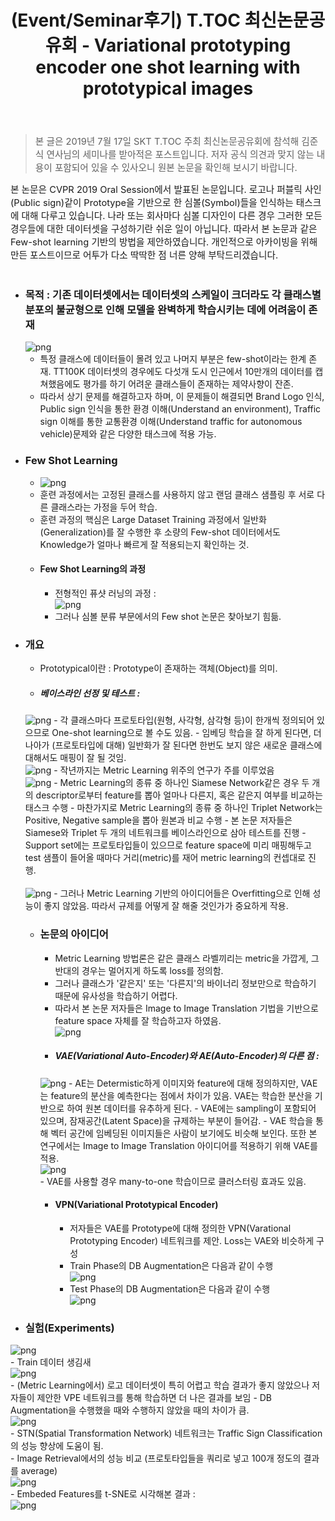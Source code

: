 ﻿---
title: "(Event/Seminar후기) T.TOC 최신논문공유회 - Variational prototyping encoder one shot learning with prototypical images"
tags: 
  - Deep Learning
  - Computer Vision
  - Meta Learning
  - Few Shot Learning
  - VAE
categories:
  - PaperReview
toc: false
comments: 
  provider: "disqus"
  disqus:
    shortname: "https-brstar96-github-io"
use_math: true
header:
  teaser: /assets/Images/paper-review-reconstruction-of-monte-carlo-image-sequences-using-a-recurrent-denoising-autoencoder-1-638.jpg
---
<Blockquote><span style="font-size:11pt">본 글은 2019년 7월 17일 SKT T.TOC 주최 최신논문공유회에 참석해 김준식 연사님의 세미나를 받아적은 포스트입니다. 저자 공식 의견과 맞지 않는 내용이 포함되어 있을 수 있사오니 원본 논문을 확인해 보시기 바랍니다.</span></Blockquote>

<span style="font-size:11pt">
본 논문은 CVPR 2019 Oral Session에서 발표된 논문입니다. 로고나 퍼블릭 사인(Public sign)같이 Prototype을 기반으로 한 심볼(Symbol)들을 인식하는 태스크에 대해 다루고 있습니다. 나라 또는 회사마다 심볼 디자인이 다른 경우 그러한 모든 경우들에 대한 데이터셋을 구성하기란 쉬운 일이 아닙니다. 따라서 본 논문과 같은 Few-shot learning 기반의 방법을 제안하였습니다. 개인적으로 아카이빙을 위해 만든 포스트이므로 어투가 다소 딱딱한 점 너른 양해 부탁드리겠습니다. <br><br> 
</span>

- ### 목적 : 기존 데이터셋에서는 데이터셋의 스케일이 크더라도 각 클래스별 분포의 불균형으로 인해 모델을 완벽하게 학습시키는 데에 어려움이 존재<br> 
    ![png](/assets/Images/TTOC-VPE-motivation.png)
    - 특정 클래스에 데이터들이 몰려 있고 나머지 부분은 few-shot이라는 한계 존재. TT100K 데이터셋의 경우에도 다섯개 도시 인근에서 10만개의 데이터를 캡쳐했음에도 평가를 하기 어려운 클래스들이 존재하는 제약사향이 잔존.
    - 따라서 상기 문제를 해결하고자 하며, 이 문제들이 해결되면 Brand Logo 인식, Public sign 인식을 통한 환경 이해(Understand an environment), Traffic sign 이해를 통한 교통환경 이해(Understand traffic for autonomous vehicle)문제와 같은 다양한 태스크에 적용 가능.
- ### Few Shot Learning
    - ![png](/assets/Images/TTOC-VPE-fewshotlearning.png)
    - 훈련 과정에서는 고정된 클래스를 사용하지 않고 랜덤 클래스 샘플링 후 서로 다른 클래스라는 가정을 두어 학습. 
    - 훈련 과정의 핵심은 Large Dataset Training 과정에서 일반화(Generalization)를 잘 수행한 후 소량의 Few-shot 데이터에서도 Knowledge가 얼마나 빠르게 잘 적용되는지 확인하는 것.
    - #### Few Shot Learning의 과정
        - 전형적인 퓨샷 러닝의 과정 : <br>
        ![png](/assets/Images/TTOC-VPE-fewshotlearningscenario.png)
        - 그러나 심볼 분류 부문에서의 Few shot 논문은 찾아보기 힘듦.  
- ### 개요
    - Prototypical이란 : Prototype이 존재하는 객체(Object)를 의미. 
    - ##### 베이스라인 선정 및 테스트 : <br>
    ![png](/assets/Images/TTOC-VPE-paperidea.jpg)
        - 각 클래스마다 프로토타입(원형, 사각형, 삼각형 등)이 한개씩 정의되어 있으므로 One-shot learning으로 볼 수도 있음.
        - 임베딩 학습을 잘 하게 된다면, 더 나아가 (프로토타입에 대해) 일반화가 잘 된다면 한번도 보지 않은 새로운 클래스에 대해서도 매핑이 잘 될 것임.<br>
        ![png](/assets/Images/TTOC-VPE-paperidea2.jpg)
        - 작년까지는 Metric Learning 위주의 연구가 주를 이루었음<br>
        ![png](/assets/Images/TTOC-VPE-siamesentriplet.jpg)
        - Metric Learning의 종류 중 하나인 Siamese Network같은 경우 두 개의 descriptor로부터 feature를 뽑아 얼마나 다른지, 혹은 같은지 여부를 비교하는 태스크 수행
        - 마찬가지로 Metric Learning의 종류 중 하나인 Triplet Network는 Positive, Negative sample을 뽑아 원본과 비교 수행
        - 본 논문 저자들은 Siamese와 Triplet 두 개의 네트워크를 베이스라인으로 삼아 테스트를 진행 - Support set에는 프로토타입들이 있으므로 feature space에 미리 매핑해두고 test 샘플이 들어올 때마다 거리(metric)를 재어 metric learning의 컨셉대로 진행.<br>  
        ![png](/assets/Images/TTOC-VPE-siamesentriplettest.jpg)
        - 그러나 Metric Learning 기반의 아이디어들은 Overfitting으로 인해 성능이 좋지 않았음. 따라서 규제를 어떻게 잘 해줄 것인가가 중요하게 작용. 
    - ### 논문의 아이디어
        - Metric Learning 방법론은 같은 클래스 라벨끼리는 metric을 가깝게, 그 반대의 경우는 멀어지게 하도록 loss를 정의함. 
        - 그러나 클래스가 '같은지' 또는 '다른지'의 바이너리 정보만으로 학습하기 때문에 유사성을 학습하기 어렵다. 
        - 따라서 본 논문 저자들은 Image to Image Translation 기법을 기반으로 feature space 자체를 잘 학습하고자 하였음.<br>
        ![png](/assets/Images/TTOC-VPE-paperkeyidea.png) 
        - ##### VAE(Variational Auto-Encoder)와 AE(Auto-Encoder)의 다른 점 : <br>
        ![png](/assets/Images/TTOC-VPE-diffbtwVAEnAE.png)
            - AE는 Determistic하게 이미지와 feature에 대해 정의하지만, VAE는 feature의 분산을 예측한다는 점에서 차이가 있음. VAE는 학습한 분산을 기반으로 하여 원본 데이터를 유추하게 된다. 
            - VAE에는 sampling이 포함되어 있으며, 잠재공간(Latent Space)을 규제하는 부분이 들어감. 
            - VAE 학습을 통해 벡터 공간에 임베딩된 이미지들은 사람이 보기에도 비슷해 보인다. 또한 본 연구에서는 Image to Image Translation 아이디어를 적용하기 위해 VAE를 적용.<br>
            ![png](/assets/Images/TTOC-VPE-paperkeyidea2.jpg)    
            - VAE를 사용할 경우 many-to-one 학습이므로 클러스터링 효과도 있음.
        - #### VPN(Variational Prototypical Encoder)  
            - 저자들은 VAE를 Prototype에 대해 정의한 VPN(Varational Prototyping Encoder) 네트워크를 제안. Loss는 VAE와 비슷하게 구성
            - Train Phase의 DB Augmentation은 다음과 같이 수행<br>
            ![png](/assets/Images/TTOC-VPE-trainphaseaug.jpg)
            - Test Phase의 DB Augmentation은 다음과 같이 수행<br>
            ![png](/assets/Images/TTOC-VPE-testphaseaug.jpg)
- ### 실험(Experiments)<br>
![png](/assets/Images/TTOC-VPE-eval.jpg) <br>
    - Train 데이터 생김새<br>
    ![png](/assets/Images/TTOC-VPE-traindataexample.png) <br>
        - (Metric Learning에서) 로고 데이터셋이 특히 어렵고 학습 결과가 좋지 않았으나 저자들이 제안한 VPE 네트워크를 통해 학습하면 더 나은 결과를 보임
        - DB Augmentation을 수행했을 때와 수행하지 않았을 때의 차이가 큼.<br>
        ![png](/assets/Images/TTOC-VPE-dbaugeval.png) <br>
        - STN(Spatial Transformation Network) 네트워크는 Traffic Sign Classification의 성능 향상에 도움이 됨.<br>
        - Image Retrieval에서의 성능 비교 (프로토타입들을 쿼리로 넣고 100개 정도의 결과를 average)<br>
        ![png](/assets/Images/TTOC-VPE-imgretrievaleval.png) <br>
        - Embeded Features를 t-SNE로 시각해본 결과 : <br>
        ![png](/assets/Images/TTOC-VPE-tsne.png) <br>
        
